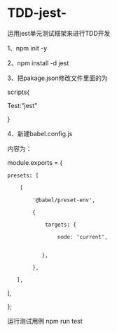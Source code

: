 # TDD-jest-
运用jest单元测试框架来进行TDD开发

1、npm init -y

2、npm install -d jest

3、把pakage.json修改文件里面的为

scripts{

Test:”jest”

}

4、新建babel.config.js

内容为：

module.exports = {

    presets: [
    
        [
        
            '@babel/preset-env',
            
            {
            
                targets: {
                
                    node: 'current',
                    
               
               },
            
            },
       
       ],
   
   ],

};

运行测试用例 npm run test
